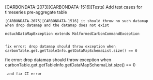 	
[CARBONDATA-2073][CARBONDATA-1516][Tests] Add test cases for timeseries pre-aggregate table


    [CARBONDATA-2075][CARBONDATA-1516] it should throw no such datamap when drop datamap and the datamap does not exist
    
    noSuchDataMapException extends MalformedCarbonCommandException


    fix error: drop datamap should throw exception when carbonTable.get.getTableInfo.getDataMapSchemaList.size() == 0



  fix error: drop datamap should throw exception when carbonTable.get.getTableInfo.getDataMapSchemaList.size() == 0
    
     and fix CI error
